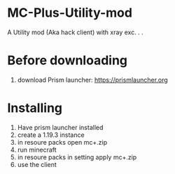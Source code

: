 # MC-Plus-Utility-mod
A Utility mod (Aka hack client) with xray exc. . .
# Before downloading
1. download Prism launcher: https://prismlauncher.org
# Installing
1. Have prism launcher installed
2. create a 1.19.3 instance
4. in resoure packs open mc+.zip
5. run minecraft
6. in resoure packs in setting apply mc+.zip
7. use the client
